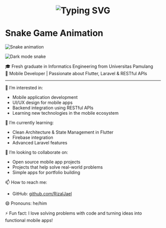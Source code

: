 <h1 align="center">
  <img src="https://readme-typing-svg.demolab.com?font=Fira+Code&size=28&pause=1000&color=00C8FF&center=true&width=500&lines=Hi+there%2C+I'm+Rizal+Jael+%F0%9F%91%8B" alt="Typing SVG" />
</h1>

# Snake Game Animation

![Snake animation](https://raw.githubusercontent.com/RizalJael/RizalJael/dist/github-snake.svg)

![Dark mode snake](https://raw.githubusercontent.com/RizalJael/RizalJael/dist/github-snake-dark.svg#gh-dark-mode-only)

🎓 Fresh graduate in Informatics Engineering from Universitas Pamulang  
📱 Mobile Developer | Passionate about Flutter, Laravel & RESTful APIs  

---

👀 I’m interested in:
- Mobile application development
- UI/UX design for mobile apps
- Backend integration using RESTful APIs
- Learning new technologies in the mobile ecosystem

🌱 I’m currently learning:
- Clean Architecture & State Management in Flutter
- Firebase integration
- Advanced Laravel features

💼 I’m looking to collaborate on:
- Open source mobile app projects
- Projects that help solve real-world problems
- Simple apps for portfolio building

📫 How to reach me:
- GitHub: [github.com/RizalJael](https://github.com/RizalJael)

😄 Pronouns: he/him

⚡ Fun fact:
I love solving problems with code and turning ideas into functional mobile apps!

<!---
RizalJael/RizalJael is a ✨ special ✨ repository because its `README.md` (this file) appears on your GitHub profile.
You can click the Preview link to take a look at your changes.
--->
